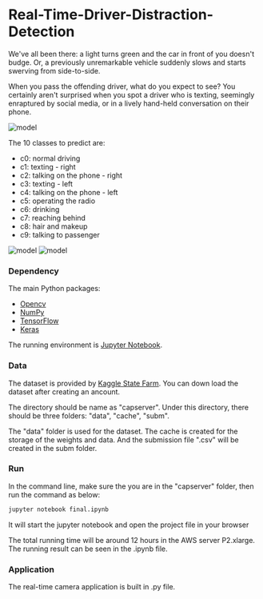 # Real-Time-Driver-Distraction-Detection

We've all been there: a light turns green and the car in front of you doesn't budge. 
Or, a previously unremarkable vehicle suddenly slows and starts swerving from side-to-side.

When you pass the offending driver, what do you expect to see? 
You certainly aren't surprised when you spot a driver who is texting, seemingly enraptured by social media,
or in a lively hand-held conversation on their phone.

![model](./graph/1.PNG)

The 10 classes to predict are:

- c0: normal driving
- c1: texting - right
- c2: talking on the phone - right
- c3: texting - left
- c4: talking on the phone - left
- c5: operating the radio
- c6: drinking
- c7: reaching behind
- c8: hair and makeup
- c9: talking to passenger

![model](./graph/2.PNG)
![model](./graph/3.PNG)

### Dependency

The main Python packages:
- [Opencv](http://opencv.org/)
- [NumPy](http://www.numpy.org/)
- [TensorFlow](http://tensorflow.org)
- [Keras](https://keras.io)

The running environment is [Jupyter Notebook](https://jupyter.org/install.html).

### Data

The dataset is provided by [Kaggle State Farm](https://www.kaggle.com/c/state-farm-distracted-driver-detection/submissions?sortBy=date&group=successful&page=1). You can down load the dataset after creating an ancount.

The directory should be name as "capserver". Under this directory, there should be three folders: "data", "cache", "subm". 

The "data" folder is used for the dataset. The cache is created for the storage of the weights and data. And the submission file ".csv" will be created in the subm folder.

### Run

In the command line, make sure the you are in the "capserver" folder, then run the command as below:

```bash
jupyter notebook final.ipynb
```

It will start the jupyter notebook and open the project file in your browser 

The total running time will be around 12 hours in the AWS server P2.xlarge. The running result can be seen in the .ipynb file.

### Application

The real-time camera application is built in .py file.
